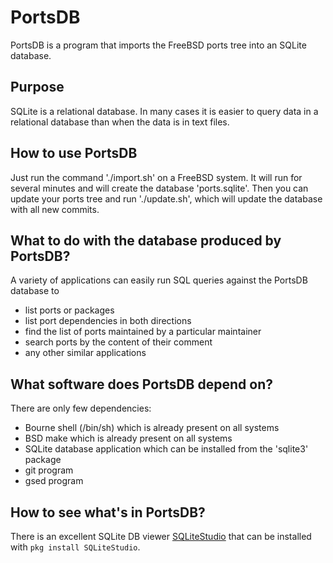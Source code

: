 # PortsDB
PortsDB is a program that imports the FreeBSD ports tree into an SQLite database.

## Purpose
SQLite is a relational database. In many cases it is easier to query data in a relational database than when the data is in text files.

## How to use PortsDB
Just run the command './import.sh' on a FreeBSD system. It will run for several minutes and will create the database 'ports.sqlite'.
Then you can update your ports tree and run './update.sh', which will update the database with all new commits.

## What to do with the database produced by PortsDB?
A variety of applications can easily run SQL queries against the PortsDB database to
* list ports or packages
* list port dependencies in both directions
* find the list of ports maintained by a particular maintainer
* search ports by the content of their comment
* any other similar applications

## What software does PortsDB depend on?
There are only few dependencies:
* Bourne shell (/bin/sh) which is already present on all systems
* BSD make which is already present on all systems
* SQLite database application which can be installed from the 'sqlite3' package
* git program
* gsed program

## How to see what's in PortsDB?
There is an excellent SQLite DB viewer [SQLiteStudio](https://www.sqlitestudio.pl/) that can be installed with ```pkg install SQLiteStudio```.
